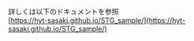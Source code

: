 詳しくは以下のドキュメントを参照  
[https://hyt-sasaki.github.io/STG_sample/](https://hyt-sasaki.github.io/STG_sample/)
